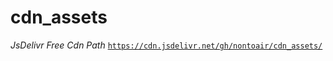 # cdn_assets
*JsDelivr Free Cdn Path*
<code>https://cdn.jsdelivr.net/gh/nontoair/cdn_assets/</code>
